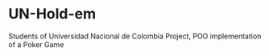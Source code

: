 # UN-Hold-em
Students of Universidad Nacional de Colombia Project, POO implementation of a Poker Game

